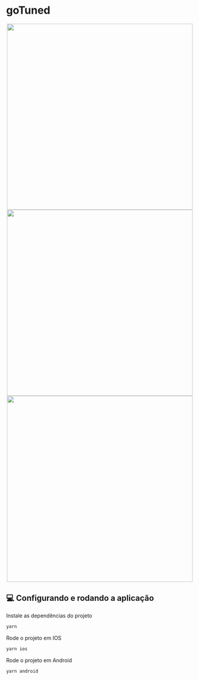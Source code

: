 # goTuned

<p align="center">
<img src="https://user-images.githubusercontent.com/33927459/157989273-ef6bbfaf-364f-44b3-b751-bd1a3122131b.png" height="500px">
<img src="https://user-images.githubusercontent.com/33927459/157989157-0378a8b1-e5b2-43fa-8838-fed720760fa2.png" height="500px">
<img src="https://user-images.githubusercontent.com/33927459/157990990-14133863-5a2b-4333-bed0-f89d3b4129f2.png" height="500px">
<p/>

## 💻 Configurando e rodando a aplicação

Instale as dependências do projeto

```sh
yarn
```
Rode o projeto em IOS

```sh
yarn ios
```
Rode o projeto em Android

```sh
yarn android
```
